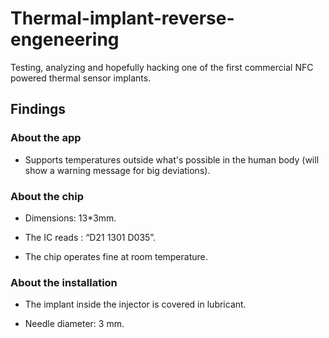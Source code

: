 # Thermal-implant-reverse-engeneering
Testing, analyzing and hopefully hacking one of the first commercial NFC powered thermal sensor implants. 

## Findings

### About the app

- Supports temperatures outside what's possible in the human body (will show a warning message for big deviations).

### About the chip

- Dimensions: 13*3mm.

- The IC reads : “D21 1301 D035”.

- The chip operates fine at room temperature.

### About the installation

- The implant inside the injector is covered in lubricant.

- Needle diameter: 3 mm.
